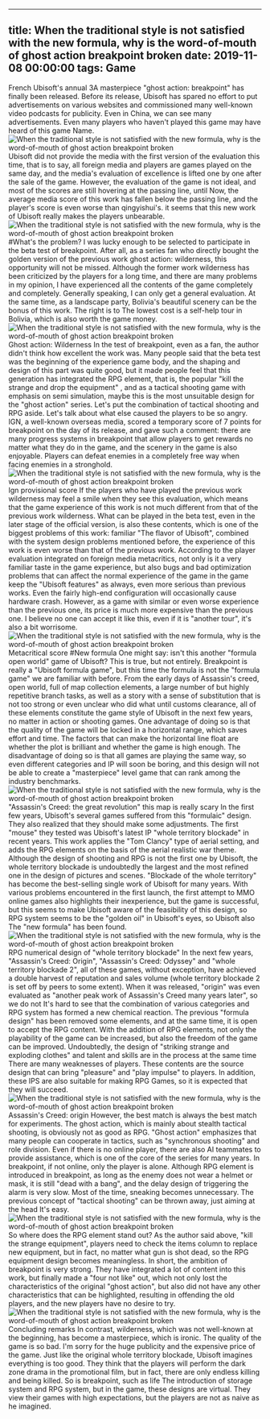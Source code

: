 
---
title: When the traditional style is not satisfied with the new formula, why is the word-of-mouth of ghost action breakpoint broken
date: 2019-11-08 00:00:00
tags:  Game
---
French Ubisoft's annual 3A masterpiece "ghost action: breakpoint" has finally been released. Before its release, Ubisoft has spared no effort to put advertisements on various websites and commissioned many well-known video podcasts for publicity. Even in China, we can see many advertisements. Even many players who haven't played this game may have heard of this game Name.
![When the traditional style is not satisfied with the new formula, why is the word-of-mouth of ghost action breakpoint broken](57a222d87e4f4a7e9df1ba3d84d3bc82.jpg)
Ubisoft did not provide the media with the first version of the evaluation this time, that is to say, all foreign media and players are games played on the same day, and the media's evaluation of excellence is lifted one by one after the sale of the game. However, the evaluation of the game is not ideal, and most of the scores are still hovering at the passing line, until Now, the average media score of this work has fallen below the passing line, and the player's score is even worse than qingyishui's. it seems that this new work of Ubisoft really makes the players unbearable.
![When the traditional style is not satisfied with the new formula, why is the word-of-mouth of ghost action breakpoint broken](144ac47fbe5f486cb27f9cfdc60b6324.jpg)
#What's the problem?
I was lucky enough to be selected to participate in the beta test of breakpoint. After all, as a series fan who directly bought the golden version of the previous work ghost action: wilderness, this opportunity will not be missed. Although the former work wilderness has been criticized by the players for a long time, and there are many problems in my opinion, I have experienced all the contents of the game completely and completely. Generally speaking, I can only get a general evaluation. At the same time, as a landscape party, Bolivia's beautiful scenery can be the bonus of this work. The right is to The lowest cost is a self-help tour in Bolivia, which is also worth the game money.
![When the traditional style is not satisfied with the new formula, why is the word-of-mouth of ghost action breakpoint broken](2ac427d648e2451c86b84c1d95263ea4.jpg)
Ghost action: Wilderness
In the test of breakpoint, even as a fan, the author didn't think how excellent the work was. Many people said that the beta test was the beginning of the experience game body, and the shaping and design of this part was quite good, but it made people feel that this generation has integrated the RPG element, that is, the popular "kill the strange and drop the equipment" , and as a tactical shooting game with emphasis on semi simulation, maybe this is the most unsuitable design for the "ghost action" series. Let's put the combination of tactical shooting and RPG aside. Let's talk about what else caused the players to be so angry. IGN, a well-known overseas media, scored a temporary score of 7 points for breakpoint on the day of its release, and gave such a comment: there are many progress systems in breakpoint that allow players to get rewards no matter what they do in the game, and the scenery in the game is also enjoyable. Players can defeat enemies in a completely free way when facing enemies in a stronghold.
![When the traditional style is not satisfied with the new formula, why is the word-of-mouth of ghost action breakpoint broken](1e2ea06ea6fa47ceaa3f3c738a4a53c9.jpg)
Ign provisional score
If the players who have played the previous work wilderness may feel a smile when they see this evaluation, which means that the game experience of this work is not much different from that of the previous work wilderness. What can be played in the beta test, even in the later stage of the official version, is also these contents, which is one of the biggest problems of this work: familiar "The flavor of Ubisoft", combined with the system design problems mentioned before, the experience of this work is even worse than that of the previous work. According to the player evaluation integrated on foreign media metacritics, not only is it a very familiar taste in the game experience, but also bugs and bad optimization problems that can affect the normal experience of the game in the game keep the "Ubisoft features" as always, even more serious than previous works. Even the fairly high-end configuration will occasionally cause hardware crash. However, as a game with similar or even worse experience than the previous one, its price is much more expensive than the previous one. I believe no one can accept it like this, even if it is "another tour", it's also a bit worrisome.
![When the traditional style is not satisfied with the new formula, why is the word-of-mouth of ghost action breakpoint broken](fb6f634334f64ff0a170acf2b8ca2537.jpg)
Metacritical score
#New formula
One might say: isn't this another "formula open world" game of Ubisoft? This is true, but not entirely. Breakpoint is really a "Ubisoft formula game", but this time the formula is not the "formula game" we are familiar with before. From the early days of Assassin's creed, open world, full of map collection elements, a large number of but highly repetitive branch tasks, as well as a story with a sense of substitution that is not too strong or even unclear who did what until customs clearance, all of these elements constitute the game style of Ubisoft in the next few years, no matter in action or shooting games. One advantage of doing so is that the quality of the game will be locked in a horizontal range, which saves effort and time. The factors that can make the horizontal line float are whether the plot is brilliant and whether the game is high enough. The disadvantage of doing so is that all games are playing the same way, so even different categories and IP will soon be boring, and this design will not be able to create a "masterpiece" level game that can rank among the industry benchmarks.
![When the traditional style is not satisfied with the new formula, why is the word-of-mouth of ghost action breakpoint broken](ef163f8f514b41b4b58c231bcecf3037.jpg)
"Assassin's Creed: the great revolution" this map is really scary
In the first few years, Ubisoft's several games suffered from this "formulaic" design. They also realized that they should make some adjustments. The first "mouse" they tested was Ubisoft's latest IP "whole territory blockade" in recent years. This work applies the "Tom Clancy" type of aerial setting, and adds the RPG elements on the basis of the aerial realistic war theme. Although the design of shooting and RPG is not the first one by Ubisoft, the whole territory blockade is undoubtedly the largest and the most refined one in the design of pictures and scenes. "Blockade of the whole territory" has become the best-selling single work of Ubisoft for many years. With various problems encountered in the first launch, the first attempt to MMO online games also highlights their inexperience, but the game is successful, but this seems to make Ubisoft aware of the feasibility of this design, so RPG system seems to be the "golden oil" in Ubisoft's eyes, so Ubisoft also The "new formula" has been found.
![When the traditional style is not satisfied with the new formula, why is the word-of-mouth of ghost action breakpoint broken](44c754d7fa8c4cd880f504a573ab4059.jpg)
RPG numerical design of "whole territory blockade"
In the next few years, "Assassin's Creed: Origin", "Assassin's Creed: Odyssey" and "whole territory blockade 2", all of these games, without exception, have achieved a double harvest of reputation and sales volume (whole territory blockade 2 is set off by peers to some extent). When it was released, "origin" was even evaluated as "another peak work of Assassin's Creed many years later", so we do not It's hard to see that the combination of various categories and RPG system has formed a new chemical reaction. The previous "formula design" has been removed some elements, and at the same time, it is open to accept the RPG content. With the addition of RPG elements, not only the playability of the game can be increased, but also the freedom of the game can be improved. Undoubtedly, the design of "striking strange and exploding clothes" and talent and skills are in the process at the same time There are many weaknesses of players. These contents are the source design that can bring "pleasure" and "play impulse" to players. In addition, these IPS are also suitable for making RPG Games, so it is expected that they will succeed.
![When the traditional style is not satisfied with the new formula, why is the word-of-mouth of ghost action breakpoint broken](8b4d3a8f98e44de6914583b2ef727cb2.jpg)
Assassin's Creed: origin
However, the best match is always the best match for experiments. The ghost action, which is mainly about stealth tactical shooting, is obviously not as good as RPG. "Ghost action" emphasizes that many people can cooperate in tactics, such as "synchronous shooting" and role division. Even if there is no online player, there are also AI teammates to provide assistance, which is one of the core of the series for many years. In breakpoint, if not online, only the player is alone. Although RPG element is introduced in breakpoint, as long as the enemy does not wear a helmet or mask, it is still "dead with a bang", and the delay design of triggering the alarm is very slow. Most of the time, sneaking becomes unnecessary. The previous concept of "tactical shooting" can be thrown away, just aiming at the head It's easy.
![When the traditional style is not satisfied with the new formula, why is the word-of-mouth of ghost action breakpoint broken](961de204264a4b16a918364858caf6a9.jpg)
So where does the RPG element stand out? As the author said above, "kill the strange equipment", players need to check the items column to replace new equipment, but in fact, no matter what gun is shot dead, so the RPG equipment design becomes meaningless. In short, the ambition of breakpoint is very strong. They have integrated a lot of content into this work, but finally made a "four not like" out, which not only lost the characteristics of the original "ghost action", but also did not have any other characteristics that can be highlighted, resulting in offending the old players, and the new players have no desire to try.
![When the traditional style is not satisfied with the new formula, why is the word-of-mouth of ghost action breakpoint broken](0f1be916553c4c21a77c2082a8f9f951.jpg)
Concluding remarks
In contrast, wilderness, which was not well-known at the beginning, has become a masterpiece, which is ironic. The quality of the game is so bad. I'm sorry for the huge publicity and the expensive price of the game. Just like the original whole territory blockade, Ubisoft imagines everything is too good. They think that the players will perform the dark zone drama in the promotional film, but in fact, there are only endless killing and being killed. So is breakpoint, such as life The introduction of storage system and RPG system, but in the game, these designs are virtual. They view their games with high expectations, but the players are not as naive as he imagined.